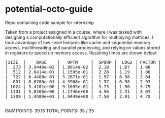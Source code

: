 # potential-octo-guide
Repo containing code sample for internship

Taken from a project assigned in a course, where I was tasked with designing a computationally efficient algorithm for multiplying matrices.  I took advantage of low-level features like cache and sequential memory access, multithreading and parallel processing, and relying on values stored in registers to speed up memory access.  Resulting times are shown below:

<pre>
|SIZE  |    BASE    |   OPTM     |  SPDUP |  LOG2 | FACTOR | POINTS 
|  273 | 3.9440e-02 | 1.8814e-02 |  2.10  | 1.07  | 1.00   | 1.07 
|  512 | 2.6414e-01 | 1.1595e-01 |  2.28  | 1.19  | 1.88   | 2.23 
|  722 | 6.4400e-01 | 3.2671e-01 |  1.97  | 0.98  | 2.64   | 2.59 
|  801 | 8.6760e-01 | 4.3968e-01 |  1.97  | 0.98  | 2.93   | 2.88 
| 1024 | 3.4201e+00 | 9.1695e-01 |  3.73  | 1.90  | 3.75   | 7.12 
| 1101 | 5.8306e+00 | 1.1746e+00 |  4.96  | 2.31  | 4.03   | 9.32 
| 1309 | 1.4589e+01 | 1.9449e+00 |  7.50  | 2.91  | 4.79   | 13.94 

</pre>

RAW POINTS: 39.15
TOTAL POINTS: 35 / 35 
